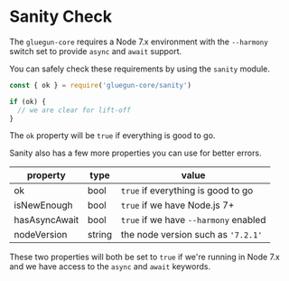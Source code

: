 # Sanity Check

The `gluegun-core` requires a Node 7.x environment with the `--harmony` switch set to provide `async` and `await` support.

You can safely check these requirements by using the `sanity` module.

```js
const { ok } = require('gluegun-core/sanity')

if (ok) {
  // we are clear for lift-off
}
```

The `ok` property will be `true` if everything is good to go.

Sanity also has a few more properties you can use for better errors.

property      | type   | value
--------------|--------|-------------------
ok            | bool   | `true` if everything is good to go
isNewEnough   | bool   | `true` if we have Node.js 7+
hasAsyncAwait | bool   | `true` if we have `--harmony` enabled
nodeVersion   | string | the node version such as `'7.2.1'`

These two properties will both be set to `true` if we're running in Node 7.x and we have access to the `async` and `await` keywords. 
